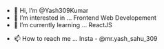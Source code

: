 - 👋 Hi, I’m @Yash309Kumar
- 👀 I’m interested in ... Frontend Web Developement
- 🌱 I’m currently learning ... ReactJS
<!--- 💞️ I’m looking to collaborate on ... -->
- 📫 How to reach me ... Insta - @mr.yash_sahu_309
<!--- 😄 Pronouns: ...-->
<!--- ⚡ Fun fact: ...-->

<!---
Yash309Kumar/Yash309Kumar is a ✨ special ✨ repository because its `README.md` (this file) appears on your GitHub profile.
You can click the Preview link to take a look at your changes.
--->
